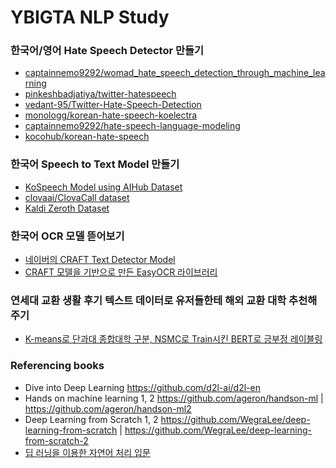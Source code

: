 # YBIGTA NLP Study

### 한국어/영어 Hate Speech Detector 만들기
* [captainnemo9292/womad_hate_speech_detection_through_machine_learning](https://github.com/captainnemo9292/womad_hate_speech_detection_through_machine_learning)
* [pinkeshbadjatiya/twitter-hatespeech](https://github.com/pinkeshbadjatiya/twitter-hatespeech)
* [vedant-95/Twitter-Hate-Speech-Detection](https://github.com/vedant-95/Twitter-Hate-Speech-Detection)
* [monologg/korean-hate-speech-koelectra](https://github.com/monologg/korean-hate-speech-koelectra)
* [captainnemo9292/hate-speech-language-modeling](https://github.com/*captainnemo9292/hate-speech-language-modeling)
* [kocohub/korean-hate-speech](https://github.com/kocohub/korean-hate-speech)

### 한국어 Speech to Text Model 만들기
* [KoSpeech Model using AIHub Dataset](https://github.com/sooftware/KoSpeech)
* [clovaai/ClovaCall dataset](https://github.com/clovaai/ClovaCall)
* [Kaldi Zeroth Dataset](https://github.com/goodatlas/zeroth)

### 한국어 OCR 모델 뜯어보기
* [네이버의 CRAFT Text Detector Model](https://github.com/clovaai/CRAFT-pytorch)
* [CRAFT 모델을 기반으로 만든 EasyOCR 라이브러리](https://github.com/JaidedAI/EasyOCR)

### 연세대 교환 생활 후기 텍스트 데이터로 유저들한테 해외 교환 대학 추천해주기
* [K-means로 단과대 종합대학 구분, NSMC로 Train시킨 BERT로 긍부정 레이블링](https://github.com/snoop2head/yonsei-exchange-life)


### Referencing books

* Dive into Deep Learning
https://github.com/d2l-ai/d2l-en
* Hands on machine learning 1, 2
https://github.com/ageron/handson-ml | https://github.com/ageron/handson-ml2
* Deep Learning from Scratch 1, 2
https://github.com/WegraLee/deep-learning-from-scratch | https://github.com/WegraLee/deep-learning-from-scratch-2
* [딥 러닝을 이용한 자연어 처리 입문](https://wikidocs.net/book/2155)
